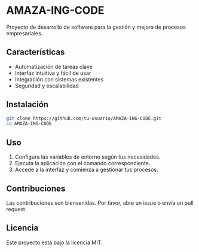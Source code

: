 # AMAZA-ING-CODE

Proyecto de desarrollo de software para la gestión y mejora de procesos empresariales.

## Características

- Automatización de tareas clave
- Interfaz intuitiva y fácil de usar
- Integración con sistemas existentes
- Seguridad y escalabilidad

## Instalación

```bash
git clone https://github.com/tu-usuario/AMAZA-ING-CODE.git
cd AMAZA-ING-CODE
```

## Uso

1. Configura las variables de entorno según tus necesidades.
2. Ejecuta la aplicación con el comando correspondiente.
3. Accede a la interfaz y comienza a gestionar tus procesos.

## Contribuciones

Las contribuciones son bienvenidas. Por favor, abre un issue o envía un pull request.

## Licencia

Este proyecto está bajo la licencia MIT.